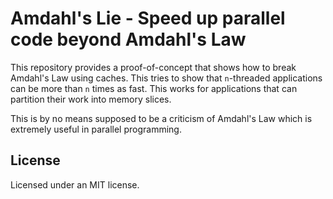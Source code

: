 # Amdahl's Lie - Speed up parallel code beyond Amdahl's Law

This repository provides a proof-of-concept that shows how to break Amdahl's Law using caches. This tries to show that `n`-threaded applications can be more than `n` times as fast. This works for applications that can partition their work into memory slices.

This is by no means supposed to be a criticism of Amdahl's Law which is extremely useful in parallel programming.

## License

Licensed under an MIT license.